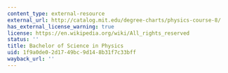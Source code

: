 ```yaml
---
content_type: external-resource
external_url: http://catalog.mit.edu/degree-charts/physics-course-8/
has_external_license_warning: true
license: https://en.wikipedia.org/wiki/All_rights_reserved
status: ''
title: Bachelor of Science in Physics
uid: 1f9a0de0-2d17-49bc-9d14-8b31f7c33bff
wayback_url: ''
---
```

